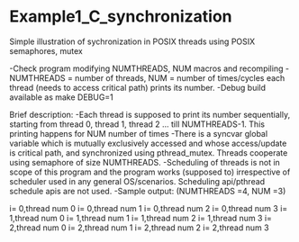 # Example1_C_synchronization

Simple illustration of sychronization in POSIX threads using POSIX semaphores, mutex

-Check program modifying NUMTHREADS, NUM macros and recompiling
-NUMTHREADS = number of threads, NUM = number of times/cycles each thread (needs to access critical path) prints its number. 
-Debug build available as make DEBUG=1

Brief description:
-Each thread is supposed to print its number sequentially, starting from thread 0, thread 1, thread 2 ... till NUMTHREADS-1.
 This printing happens for NUM number of times
-There is a syncvar global variable which is mutually exclusively accessed and whose access/update is critical path, 
 and synchronized using pthread_mutex. Threads cooperate using semaphore of size NUMTHREADS.
-Scheduling of threads is not in scope of this program and the program works (supposed to) irrespective of scheduler used 
  in any general OS/scenarios. Scheduling api/pthread schedule apis are not used.
-Sample output: (NUMTHREADS =4, NUM =3)

i= 0,thread num 0
i= 0,thread num 1
i= 0,thread num 2
i= 0,thread num 3
i= 1,thread num 0
i= 1,thread num 1
i= 1,thread num 2
i= 1,thread num 3
i= 2,thread num 0
i= 2,thread num 1
i= 2,thread num 2
i= 2,thread num 3



